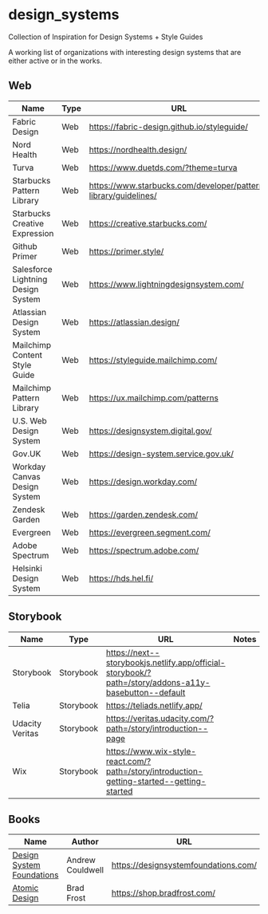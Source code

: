 # design_systems
Collection of Inspiration for Design Systems + Style Guides

A working list of organizations with interesting design systems that are either active or in the works.

## Web

| Name | Type | URL | Notes
| --- | --- | --- | --- |
| Fabric Design| Web | https://fabric-design.github.io/styleguide/ |
| Nord Health| Web | https://nordhealth.design/ |
| Turva| Web | https://www.duetds.com/?theme=turva |
| Starbucks Pattern Library| Web | https://www.starbucks.com/developer/pattern-library/guidelines/ |
| Starbucks Creative Expression| Web | https://creative.starbucks.com/ |
| Github Primer| Web | https://primer.style/ |
| Salesforce Lightning Design System| Web | https://www.lightningdesignsystem.com/ |
| Atlassian Design System| Web | https://atlassian.design/ |
| Mailchimp Content Style Guide| Web | https://styleguide.mailchimp.com/ |
| Mailchimp Pattern Library| Web | https://ux.mailchimp.com/patterns |
| U.S. Web Design System| Web | https://designsystem.digital.gov/ |
| Gov.UK| Web | https://design-system.service.gov.uk/ |
| Workday Canvas Design System| Web | https://design.workday.com/ |
| Zendesk Garden| Web | https://garden.zendesk.com/ |
| Evergreen| Web | https://evergreen.segment.com/ |
| Adobe Spectrum| Web | https://spectrum.adobe.com/ |
| Helsinki Design System| Web | https://hds.hel.fi/ |

## Storybook
| Name | Type | URL | Notes
| --- | --- | --- | --- |
| Storybook| Storybook | https://next--storybookjs.netlify.app/official-storybook/?path=/story/addons-a11y-basebutton--default |
| Telia| Storybook | https://teliads.netlify.app/|
| Udacity Veritas| Storybook | https://veritas.udacity.com/?path=/story/introduction--page |
| Wix| Storybook | https://www.wix-style-react.com/?path=/story/introduction-getting-started--getting-started |



## Books
| Name | Author | URL | Notes
| --- | --- | --- | --- |
| [Design System Foundations](https://designsystemfoundations.com/) | Andrew Couldwell | https://designsystemfoundations.com/ |
| [Atomic Design](https://shop.bradfrost.com/products/atomic-design-ebook) | Brad Frost | https://shop.bradfrost.com/ |

